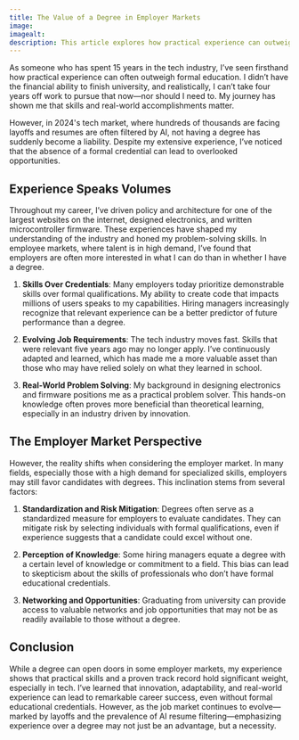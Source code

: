 ```yaml
---
title: The Value of a Degree in Employer Markets
image: 
imagealt: 
description: This article explores how practical experience can outweigh formal education in today's job market, especially in the tech industry. It discusses the challenges faced by skilled professionals without degrees in an evolving landscape marked by layoffs and AI resume filtering.
---
```


As someone who has spent 15 years in the tech industry, I’ve seen firsthand how practical experience can often outweigh formal education. I didn’t have the financial ability to finish university, and realistically, I can’t take four years off work to pursue that now—nor should I need to. My journey has shown me that skills and real-world accomplishments matter.

However, in 2024's tech market, where hundreds of thousands are facing layoffs and resumes are often filtered by AI, not having a degree has suddenly become a liability. Despite my extensive experience, I’ve noticed that the absence of a formal credential can lead to overlooked opportunities.

## Experience Speaks Volumes

Throughout my career, I’ve driven policy and architecture for one of the largest websites on the internet, designed electronics, and written microcontroller firmware. These experiences have shaped my understanding of the industry and honed my problem-solving skills. In employee markets, where talent is in high demand, I’ve found that employers are often more interested in what I can do than in whether I have a degree.

1. **Skills Over Credentials**: Many employers today prioritize demonstrable skills over formal qualifications. My ability to create code that impacts millions of users speaks to my capabilities. Hiring managers increasingly recognize that relevant experience can be a better predictor of future performance than a degree.

2. **Evolving Job Requirements**: The tech industry moves fast. Skills that were relevant five years ago may no longer apply. I’ve continuously adapted and learned, which has made me a more valuable asset than those who may have relied solely on what they learned in school.

3. **Real-World Problem Solving**: My background in designing electronics and firmware positions me as a practical problem solver. This hands-on knowledge often proves more beneficial than theoretical learning, especially in an industry driven by innovation.

## The Employer Market Perspective

However, the reality shifts when considering the employer market. In many fields, especially those with a high demand for specialized skills, employers may still favor candidates with degrees. This inclination stems from several factors:

1. **Standardization and Risk Mitigation**: Degrees often serve as a standardized measure for employers to evaluate candidates. They can mitigate risk by selecting individuals with formal qualifications, even if experience suggests that a candidate could excel without one.

2. **Perception of Knowledge**: Some hiring managers equate a degree with a certain level of knowledge or commitment to a field. This bias can lead to skepticism about the skills of professionals who don’t have formal educational credentials.

3. **Networking and Opportunities**: Graduating from university can provide access to valuable networks and job opportunities that may not be as readily available to those without a degree.

## Conclusion

While a degree can open doors in some employer markets, my experience shows that practical skills and a proven track record hold significant weight, especially in tech. I’ve learned that innovation, adaptability, and real-world experience can lead to remarkable career success, even without formal educational credentials. However, as the job market continues to evolve—marked by layoffs and the prevalence of AI resume filtering—emphasizing experience over a degree may not just be an advantage, but a necessity.
